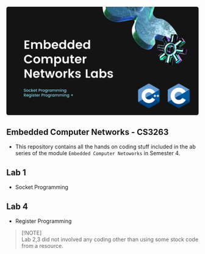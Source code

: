 ![Banner](./Banner.png)

## Embedded Computer Networks - CS3263
*   This repository contains all the hands on coding stuff included in the ab series of the module `Embedded Computer Netoworks` in Semester 4.

## Lab 1

*   Socket Programming

## Lab 4

*   Register Programming


>[!NOTE]<br>
> Lab 2,3 did not involved any coding other than using some stock code from a resource.
